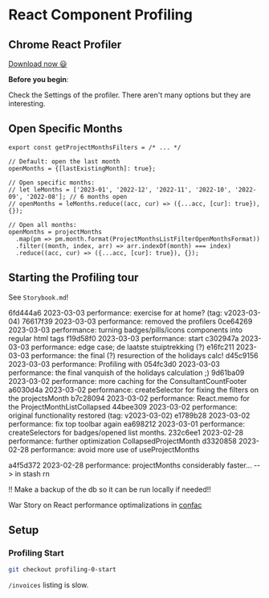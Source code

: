React Component Profiling
=========================


## Chrome React Profiler

[Download now 😃](https://chrome.google.com/webstore/detail/react-developer-tools/fmkadmapgofadopljbjfkapdkoienihi?hl=en)

**Before you begin**:

Check the Settings of the profiler. There aren't many options but they are interesting.


## Open Specific Months
 
```tsr
export const getProjectMonthsFilters = /* ... */

// Default: open the last month
openMonths = {[lastExistingMonth]: true};

// Open specific months:
// let leMonths = ['2023-01', '2022-12', '2022-11', '2022-10', '2022-09', '2022-08']; // 6 months open
// openMonths = leMonths.reduce((acc, cur) => ({...acc, [cur]: true}), {});

// Open all months:
openMonths = projectMonths
  .map(pm => pm.month.format(ProjectMonthsListFilterOpenMonthsFormat))
  .filter((month, index, arr) => arr.indexOf(month) === index)
  .reduce((acc, cur) => ({...acc, [cur]: true}), {});
```



## Starting the Profiling tour

See `Storybook.md`!


6fd444a6  2023-03-03  performance: exercise for at home? (tag: v2023-03-04)
76617f39  2023-03-03  performance: removed the profilers
0ce64269  2023-03-03  performance: turning badges/pills/icons components into regular html tags
f19d58f0  2023-03-03  performance: start <Profiler>
c302947a  2023-03-03  performance: edge case; de laatste stuiptrekking (?)
e16fc211  2023-03-03  performance: the final (?) resurection of the holidays calc!
d45c9156  2023-03-03  performance: Profiling with <Profiler />
054fc3d0  2023-03-03  performance: the final vanquish of the holidays calculation ;)
9d61ba09  2023-03-02  performance: more caching for the ConsultantCountFooter
a6030d4a  2023-03-02  performance: createSelector for fixing the filters on the projectsMonth
b7c28094  2023-03-02  performance: React.memo for the ProjectMonthListCollapsed
44bee309  2023-03-02  performance: original functionality restored  (tag: v2023-03-02)
e1789b28  2023-03-02  performance: fix top toolbar again
ea698212  2023-03-01  performance: createSelectors for badges/opened list months.
232c6ee1  2023-02-28  performance: further optimization CollapsedProjectMonth
d3320858  2023-02-28  performance: avoid more use of useProjectMonths


a4f5d372  2023-02-28  performance: projectMonths considerably faster... --> in stash rn





!! Make a backup of the db so it can be run locally if needed!!



War Story on React performance optimalizations in [confac](https://github.com/itenium-be/confac)


Setup
-----

### Profiling Start

```sh
git checkout profiling-0-start
```

`/invoices` listing is slow.
